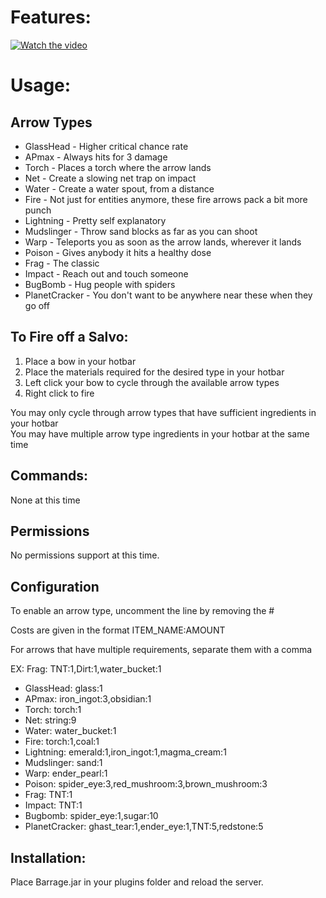 # Features:
[![Watch the video](https://img.youtube.com/vi/JHRbZa4WLmc/default.jpg)](https://youtu.be/JHRbZa4WLmc)

# Usage:
## Arrow Types
* GlassHead - Higher critical chance rate
* APmax - Always hits for 3 damage
* Torch - Places a torch where the arrow lands
* Net - Create a slowing net trap on impact
* Water - Create a water spout, from a distance
* Fire - Not just for entities anymore, these fire arrows pack a bit more punch
* Lightning - Pretty self explanatory
* Mudslinger - Throw sand blocks as far as you can shoot
* Warp - Teleports you as soon as the arrow lands, wherever it lands
* Poison - Gives anybody it hits a healthy dose
* Frag - The classic
* Impact - Reach out and touch someone
* BugBomb - Hug people with spiders
* PlanetCracker - You don't want to be anywhere near these when they go off

## To Fire off a Salvo:
  1. Place a bow in your hotbar
  2. Place the materials required for the desired type in your hotbar
  3. Left click your bow to cycle through the available arrow types
  4. Right click to fire

You may only cycle through arrow types that have sufficient ingredients in your hotbar\
You may have multiple arrow type ingredients in your hotbar at the same time

## Commands:
None at this time

## Permissions
No permissions support at this time.

## Configuration
To enable an arrow type, uncomment the line by removing the #

Costs are given in the format ITEM_NAME:AMOUNT

For arrows that have multiple requirements, separate them with a comma

EX: Frag: TNT:1,Dirt:1,water_bucket:1

* GlassHead: glass:1
* APmax: iron_ingot:3,obsidian:1
* Torch: torch:1
* Net: string:9
* Water: water_bucket:1
* Fire: torch:1,coal:1
* Lightning: emerald:1,iron_ingot:1,magma_cream:1
* Mudslinger: sand:1
* Warp: ender_pearl:1
* Poison: spider_eye:3,red_mushroom:3,brown_mushroom:3
* Frag: TNT:1
* Impact: TNT:1
* Bugbomb: spider_eye:1,sugar:10
* PlanetCracker: ghast_tear:1,ender_eye:1,TNT:5,redstone:5

## Installation:
Place Barrage.jar in your plugins folder and reload the server.
